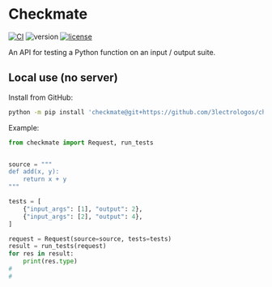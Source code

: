 # Checkmate

[![CI](https://github.com/3lectrologos/checkmate/actions/workflows/CI.yml/badge.svg)](https://github.com/3lectrologos/checkmate/actions/workflows/CI.yml)
![version](https://img.shields.io/python/required-version-toml?tomlFilePath=https%3A%2F%2Fraw.githubusercontent.com%2F3lectrologos%2Fcheckmate%2Fmain%2Fpyproject.toml)
[![license](https://img.shields.io/github/license/3lectrologos/checkmate.svg)](https://github.com/3lectrologos/checkmate/blob/main/LICENSE)

An API for testing a Python function on an input / output suite.


## Local use (no server)
Install from GitHub:
```bash
python -m pip install 'checkmate@git+https://github.com/3lectrologos/checkmate.git'
```

Example:
```python
from checkmate import Request, run_tests


source = """
def add(x, y):
    return x + y
"""

tests = [
    {"input_args": [1], "output": 2},
    {"input_args": [2], "output": 4},
]

request = Request(source=source, tests=tests)
result = run_tests(request)
for res in result:
    print(res.type)
#
#
```